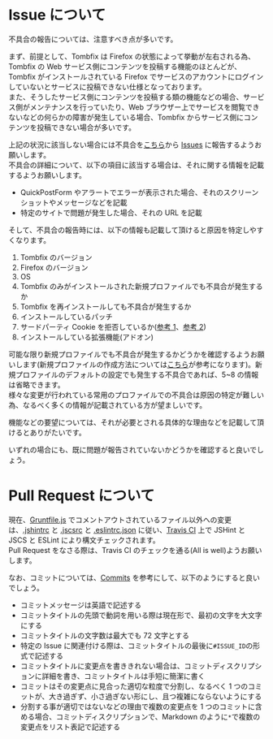 # Issue について

不具合の報告については、注意すべき点が多いです。

まず、前提として、Tombfix は Firefox の状態によって挙動が左右される為、Tombfix の Web サービス側にコンテンツを投稿する機能のほとんどが、Tombfix がインストールされている Firefox でサービスのアカウントにログインしていないとサービスに投稿できない仕様となっております。  
また、そうしたサービス側にコンテンツを投稿する類の機能などの場合、サービス側がメンテナンスを行っていたり、Web ブラウザー上でサービスを閲覧できないなどの何らかの障害が発生している場合、Tombfix からサービス側にコンテンツを投稿できない場合が多いです。

上記の状況に該当しない場合には不具合を[こちら](https://github.com/tombfix/core/issues/new)から [Issues](https://github.com/tombfix/core/issues) に報告するようお願いします。  
不具合の詳細について、以下の項目に該当する場合は、それに関する情報を記載するようお願いします。

* QuickPostForm やアラートでエラーが表示された場合、それのスクリーンショットやメッセージなどを記載
* 特定のサイトで問題が発生した場合、それの URL を記載

そして、不具合の報告時には、以下の情報も記載して頂けると原因を特定しやすくなります。

1. Tombfix のバージョン
2. Firefox のバージョン
3. OS
4. Tombfix のみがインストールされた新規プロファイルでも不具合が発生するか
5. Tombfix を再インストールしても不具合が発生するか
6. インストールしているパッチ
7. サードパーティ Cookie を拒否しているか([参考 1](https://support.mozilla.org/ja/kb/disable-third-party-cookies)、[参考 2](https://github.com/tombfix/core/issues/196))
8. インストールしている拡張機能(アドオン)

可能な限り新規プロファイルでも不具合が発生するかどうかを確認するようお願いします(新規プロファイルの作成方法については[こちら](https://support.mozilla.org/ja/kb/profile-manager-create-and-remove-firefox-profiles)が参考になります)。新規プロファイルのデフォルトの設定でも発生する不具合であれば、5~8 の情報は省略できます。  
様々な変更が行われている常用のプロファイルでの不具合は原因の特定が難しい為、なるべく多くの情報が記載されている方が望ましいです。

機能などの要望については、それが必要とされる具体的な理由などを記載して頂けるとありがたいです。

いずれの場合にも、既に問題が報告されていないかどうかを確認すると良いでしょう。

# Pull Request について

現在、[Gruntfile.js](https://github.com/tombfix/core/blob/master/Gruntfile.js) でコメントアウトされているファイル以外への変更は、[.jshintrc](https://github.com/tombfix/core/blob/master/.jshintrc) と [.jscsrc](https://github.com/tombfix/core/blob/master/.jscsrc) と [.eslintrc.json](https://github.com/tombfix/core/blob/master/.eslintrc.json) に従い、[Travis CI](https://travis-ci.org/tombfix/core) 上で JSHint と JSCS と ESLint により構文チェックされます。  
Pull Request をなさる際は、Travis CI のチェックを通る(All is well)ようお願いします。

なお、コミットについては、[Commits](https://github.com/tombfix/core/commits/master) を参考にして、以下のようにすると良いでしょう。

* コミットメッセージは英語で記述する
* コミットタイトルの先頭で動詞を用いる際は現在形で、最初の文字を大文字にする
* コミットタイトルの文字数は最大でも 72 文字とする
* 特定の Issue に関連付ける際は、コミットタイトルの最後に`#ISSUE_ID`の形式で記述する
* コミットタイトルに変更点を書ききれない場合は、コミットディスクリプションに詳細を書き、コミットタイトルは手短に簡潔に書く
* コミットはその変更点に見合った適切な粒度で分割し、なるべく 1 つのコミットが、大き過ぎず、小さ過ぎない形にし、且つ複雑にならないようにする
* 分割する事が適切ではないなどの理由で複数の変更点を 1 つのコミットに含める場合、コミットディスクリプションで、Markdown のように`*`で複数の変更点をリスト表記で記述する
